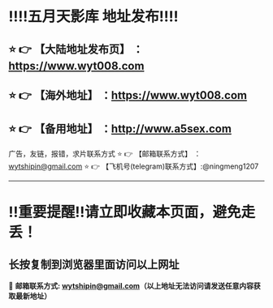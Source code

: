 
:bangbang::bangbang:五月天影库 地址发布:bangbang::bangbang:
==
:star: :point_right: 【大陆地址发布页】 ：https://www.wyt008.com
------
:star: :point_right: 【海外地址】 ：https://www.wyt008.com
------
:star: :point_right: 【备用地址】 ：http://www.a5sex.com
------
广告，友链，报错，求片联系方式
:star: :point_right: 【邮箱联系方式】 ：wytshipin@gmail.com
:star: :point_right: 【飞机号(telegram)联系方式】:@ningmeng1207


------
:bangbang:重要提醒:bangbang:请立即收藏本页面，避免走丢！
==

长按复制到浏览器里面访问以上网址
-

:e-mail: __邮箱联系方式: wytshipin@gmail.com（以上地址无法访问请发送任意内容获取最新地址）__
